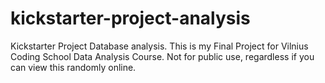 # kickstarter-project-analysis
Kickstarter Project Database analysis.
This is my Final Project for Vilnius Coding School Data Analysis Course.
Not for public use, regardless if you can view this randomly online.
